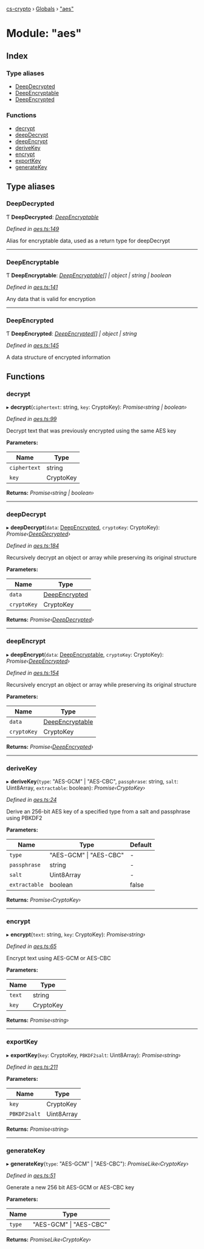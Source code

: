 [cs-crypto](../README.md) › [Globals](../globals.md) › ["aes"](_aes_.md)

# Module: "aes"

## Index

### Type aliases

* [DeepDecrypted](_aes_.md#deepdecrypted)
* [DeepEncryptable](_aes_.md#deepencryptable)
* [DeepEncrypted](_aes_.md#deepencrypted)

### Functions

* [decrypt](_aes_.md#decrypt)
* [deepDecrypt](_aes_.md#deepdecrypt)
* [deepEncrypt](_aes_.md#deepencrypt)
* [deriveKey](_aes_.md#derivekey)
* [encrypt](_aes_.md#encrypt)
* [exportKey](_aes_.md#exportkey)
* [generateKey](_aes_.md#generatekey)

## Type aliases

###  DeepDecrypted

Ƭ **DeepDecrypted**: *[DeepEncryptable](_aes_.md#deepencryptable)*

*Defined in [aes.ts:149](https://github.com/very-amused/CS-crypto/blob/f347297/src/aes.ts#L149)*

Alias for encryptable data, used as a return type for deepDecrypt

___

###  DeepEncryptable

Ƭ **DeepEncryptable**: *[DeepEncryptable](_aes_.md#deepencryptable)[] | object | string | boolean*

*Defined in [aes.ts:141](https://github.com/very-amused/CS-crypto/blob/f347297/src/aes.ts#L141)*

Any data that is valid for encryption

___

###  DeepEncrypted

Ƭ **DeepEncrypted**: *[DeepEncrypted](_aes_.md#deepencrypted)[] | object | string*

*Defined in [aes.ts:145](https://github.com/very-amused/CS-crypto/blob/f347297/src/aes.ts#L145)*

A data structure of encrypted information

## Functions

###  decrypt

▸ **decrypt**(`ciphertext`: string, `key`: CryptoKey): *Promise‹string | boolean›*

*Defined in [aes.ts:99](https://github.com/very-amused/CS-crypto/blob/f347297/src/aes.ts#L99)*

Decrypt text that was previously encrypted using the same AES key

**Parameters:**

Name | Type |
------ | ------ |
`ciphertext` | string |
`key` | CryptoKey |

**Returns:** *Promise‹string | boolean›*

___

###  deepDecrypt

▸ **deepDecrypt**(`data`: [DeepEncrypted](_aes_.md#deepencrypted), `cryptoKey`: CryptoKey): *Promise‹[DeepDecrypted](_aes_.md#deepdecrypted)›*

*Defined in [aes.ts:184](https://github.com/very-amused/CS-crypto/blob/f347297/src/aes.ts#L184)*

Recursively decrypt an object or array while preserving its original structure

**Parameters:**

Name | Type |
------ | ------ |
`data` | [DeepEncrypted](_aes_.md#deepencrypted) |
`cryptoKey` | CryptoKey |

**Returns:** *Promise‹[DeepDecrypted](_aes_.md#deepdecrypted)›*

___

###  deepEncrypt

▸ **deepEncrypt**(`data`: [DeepEncryptable](_aes_.md#deepencryptable), `cryptoKey`: CryptoKey): *Promise‹[DeepEncrypted](_aes_.md#deepencrypted)›*

*Defined in [aes.ts:154](https://github.com/very-amused/CS-crypto/blob/f347297/src/aes.ts#L154)*

Recursively encrypt an object or array while preserving its original structure

**Parameters:**

Name | Type |
------ | ------ |
`data` | [DeepEncryptable](_aes_.md#deepencryptable) |
`cryptoKey` | CryptoKey |

**Returns:** *Promise‹[DeepEncrypted](_aes_.md#deepencrypted)›*

___

###  deriveKey

▸ **deriveKey**(`type`: "AES-GCM" | "AES-CBC", `passphrase`: string, `salt`: Uint8Array, `extractable`: boolean): *Promise‹CryptoKey›*

*Defined in [aes.ts:24](https://github.com/very-amused/CS-crypto/blob/f347297/src/aes.ts#L24)*

Derive an 256-bit AES key of a specified type from a salt and passphrase using PBKDF2

**Parameters:**

Name | Type | Default |
------ | ------ | ------ |
`type` | "AES-GCM" &#124; "AES-CBC" | - |
`passphrase` | string | - |
`salt` | Uint8Array | - |
`extractable` | boolean | false |

**Returns:** *Promise‹CryptoKey›*

___

###  encrypt

▸ **encrypt**(`text`: string, `key`: CryptoKey): *Promise‹string›*

*Defined in [aes.ts:65](https://github.com/very-amused/CS-crypto/blob/f347297/src/aes.ts#L65)*

Encrypt text using AES-GCM or AES-CBC

**Parameters:**

Name | Type |
------ | ------ |
`text` | string |
`key` | CryptoKey |

**Returns:** *Promise‹string›*

___

###  exportKey

▸ **exportKey**(`key`: CryptoKey, `PBKDF2salt`: Uint8Array): *Promise‹string›*

*Defined in [aes.ts:211](https://github.com/very-amused/CS-crypto/blob/f347297/src/aes.ts#L211)*

**Parameters:**

Name | Type |
------ | ------ |
`key` | CryptoKey |
`PBKDF2salt` | Uint8Array |

**Returns:** *Promise‹string›*

___

###  generateKey

▸ **generateKey**(`type`: "AES-GCM" | "AES-CBC"): *PromiseLike‹CryptoKey›*

*Defined in [aes.ts:51](https://github.com/very-amused/CS-crypto/blob/f347297/src/aes.ts#L51)*

Generate a new 256 bit AES-GCM or AES-CBC key

**Parameters:**

Name | Type |
------ | ------ |
`type` | "AES-GCM" &#124; "AES-CBC" |

**Returns:** *PromiseLike‹CryptoKey›*
